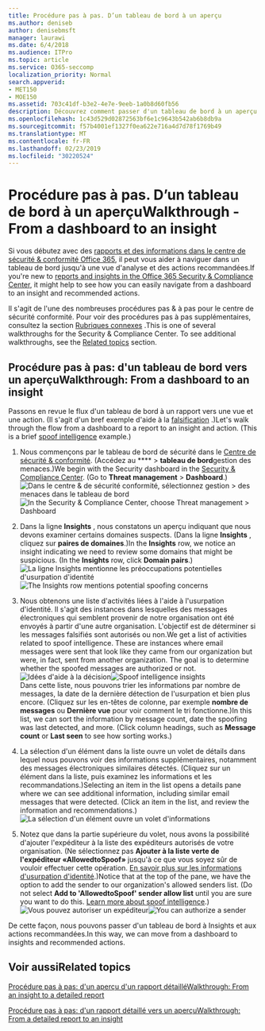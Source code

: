 ```yaml
---
title: Procédure pas à pas. D’un tableau de bord à un aperçu
ms.author: deniseb
author: denisebmsft
manager: laurawi
ms.date: 6/4/2018
ms.audience: ITPro
ms.topic: article
ms.service: O365-seccomp
localization_priority: Normal
search.appverid:
- MET150
- MOE150
ms.assetid: 703c41df-b3e2-4e7e-9eeb-1a0b8d60fb56
description: Découvrez comment passer d'un tableau de bord à un aperçu des actions recommandées dans le &amp; Centre de sécurité conformité.
ms.openlocfilehash: 1c43d529d02872563bf6e1c9643b542ab6b8db9a
ms.sourcegitcommit: f57b4001ef1327f0ea622e716a4d7d78f1769b49
ms.translationtype: MT
ms.contentlocale: fr-FR
ms.lasthandoff: 02/23/2019
ms.locfileid: "30220524"
---
```

# <a name="walkthrough---from-a-dashboard-to-an-insight"></a><span data-ttu-id="0dc4d-103">Procédure pas à pas. D’un tableau de bord à un aperçu</span><span class="sxs-lookup"><span data-stu-id="0dc4d-103">Walkthrough - From a dashboard to an insight</span></span>

<span data-ttu-id="0dc4d-104">Si vous débutez avec des [rapports et des informations dans le centre de sécurité &amp; conformité Office 365](reports-and-insights-in-security-and-compliance.md), il peut vous aider à naviguer dans un tableau de bord jusqu'à une vue d'analyse et des actions recommandées.</span><span class="sxs-lookup"><span data-stu-id="0dc4d-104">If you're new to [reports and insights in the Office 365 Security &amp; Compliance Center](reports-and-insights-in-security-and-compliance.md), it might help to see how you can easily navigate from a dashboard to an insight and recommended actions.</span></span> 
  
<span data-ttu-id="0dc4d-p101">Il s'agit de l'une des nombreuses procédures pas &amp; à pas pour le centre de sécurité conformité. Pour voir des procédures pas à pas supplémentaires, consultez la section [Rubriques connexes](#related-topics) .</span><span class="sxs-lookup"><span data-stu-id="0dc4d-p101">This is one of several walkthroughs for the Security &amp; Compliance Center. To see additional walkthroughs, see the [Related topics](#related-topics) section.</span></span> 
  
## <a name="walkthrough-from-a-dashboard-to-an-insight"></a><span data-ttu-id="0dc4d-107">Procédure pas à pas: d'un tableau de bord vers un aperçu</span><span class="sxs-lookup"><span data-stu-id="0dc4d-107">Walkthrough: From a dashboard to an insight</span></span>

<span data-ttu-id="0dc4d-p102">Passons en revue le flux d'un tableau de bord à un rapport vers une vue et une action. (Il s'agit d'un bref exemple d'aide à la [falsification](learn-about-spoof-intelligence.md) .)</span><span class="sxs-lookup"><span data-stu-id="0dc4d-p102">Let's walk through the flow from a dashboard to a report to an insight and action. (This is a brief [spoof intelligence](learn-about-spoof-intelligence.md) example.)</span></span> 
  
1. <span data-ttu-id="0dc4d-p103">Nous commençons par le tableau de bord de sécurité dans le [Centre de sécurité &amp; conformité](https://protection.office.com). (Accédez au \*\*\*\* \> **tableau de bord**gestion des menaces.)</span><span class="sxs-lookup"><span data-stu-id="0dc4d-p103">We begin with the Security dashboard in the [Security &amp; Compliance Center](https://protection.office.com). (Go to **Threat management** \> **Dashboard**.)</span></span><br><span data-ttu-id="0dc4d-112">![Dans le centre &amp; de sécurité conformité, sélectionnez gestion \> des menaces dans le tableau de bord](media/05a38660-eb13-4960-a266-11809c453d95.png)</span><span class="sxs-lookup"><span data-stu-id="0dc4d-112">![In the Security &amp; Compliance Center, choose Threat management \> Dashboard](media/05a38660-eb13-4960-a266-11809c453d95.png)</span></span><br>
  
2. <span data-ttu-id="0dc4d-p104">Dans la ligne **Insights** , nous constatons un aperçu indiquant que nous devons examiner certains domaines suspects. (Dans la ligne **Insights** , cliquez sur **paires de domaines**.)</span><span class="sxs-lookup"><span data-stu-id="0dc4d-p104">In the **Insights** row, we notice an insight indicating we need to review some domains that might be suspicious. (In the **Insights** row, click **Domain pairs**.)</span></span><br><span data-ttu-id="0dc4d-115">![La ligne Insights mentionne les préoccupations potentielles d'usurpation d'identité](media/dd1d0cb3-3201-45d7-b41d-18a0944fe85d.png)</span><span class="sxs-lookup"><span data-stu-id="0dc4d-115">![The Insights row mentions potential spoofing concerns](media/dd1d0cb3-3201-45d7-b41d-18a0944fe85d.png)</span></span><br>
  
3. <span data-ttu-id="0dc4d-p105">Nous obtenons une liste d'activités liées à l'aide à l'usurpation d'identité. Il s'agit des instances dans lesquelles des messages électroniques qui semblent provenir de notre organisation ont été envoyés à partir d'une autre organisation. L'objectif est de déterminer si les messages falsifiés sont autorisés ou non.</span><span class="sxs-lookup"><span data-stu-id="0dc4d-p105">We get a list of activities related to spoof intelligence. These are instances where email messages were sent that look like they came from our organization but were, in fact, sent from another organization. The goal is to determine whether the spoofed messages are authorized or not.</span></span><br><span data-ttu-id="0dc4d-119">![Idées d'aide à la décision](media/a2e2b4fd-0c1e-499f-8401-cf3089da82fa.png)</span><span class="sxs-lookup"><span data-stu-id="0dc4d-119">![Spoof intelligence insights](media/a2e2b4fd-0c1e-499f-8401-cf3089da82fa.png)</span></span><br><span data-ttu-id="0dc4d-p106">Dans cette liste, nous pouvons trier les informations par nombre de messages, la date de la dernière détection de l'usurpation et bien plus encore. (Cliquez sur les en-têtes de colonne, par exemple **nombre de messages** ou **Dernière vue** pour voir comment le tri fonctionne.)</span><span class="sxs-lookup"><span data-stu-id="0dc4d-p106">In this list, we can sort the information by message count, date the spoofing was last detected, and more. (Click column headings, such as **Message count** or **Last seen** to see how sorting works.)</span></span> 
    
4. <span data-ttu-id="0dc4d-p107">La sélection d'un élément dans la liste ouvre un volet de détails dans lequel nous pouvons voir des informations supplémentaires, notamment des messages électroniques similaires détectés. (Cliquez sur un élément dans la liste, puis examinez les informations et les recommandations.)</span><span class="sxs-lookup"><span data-stu-id="0dc4d-p107">Selecting an item in the list opens a details pane where we can see additional information, including similar email messages that were detected. (Click an item in the list, and review the information and recommendations.)</span></span><br>![La sélection d'un élément ouvre un volet d'informations](media/7ad1faa5-6ca2-474e-a609-eb275e0a8e59.png)<br>
  
5. <span data-ttu-id="0dc4d-p108">Notez que dans la partie supérieure du volet, nous avons la possibilité d'ajouter l'expéditeur à la liste des expéditeurs autorisés de votre organisation. (Ne sélectionnez pas **Ajouter à la liste verte de l'expéditeur «AllowedtoSpoof»** jusqu'à ce que vous soyez sûr de vouloir effectuer cette opération. [En savoir plus sur les informations d'usurpation d'identité](learn-about-spoof-intelligence.md).)</span><span class="sxs-lookup"><span data-stu-id="0dc4d-p108">Notice that at the top of the pane, we have the option to add the sender to our organization's allowed senders list. (Do not select **Add to 'AllowedtoSpoof' sender allow list** until you are sure you want to do this. [Learn more about spoof intelligence](learn-about-spoof-intelligence.md).)</span></span><br><span data-ttu-id="0dc4d-128">![Vous pouvez autoriser un expéditeur](media/caf0c20a-6047-486d-8060-5a229a3de49f.png)</span><span class="sxs-lookup"><span data-stu-id="0dc4d-128">![You can authorize a sender](media/caf0c20a-6047-486d-8060-5a229a3de49f.png)</span></span>
  
<span data-ttu-id="0dc4d-129">De cette façon, nous pouvons passer d'un tableau de bord à Insights et aux actions recommandées.</span><span class="sxs-lookup"><span data-stu-id="0dc4d-129">In this way, we can move from a dashboard to insights and recommended actions.</span></span>
  
## <a name="related-topics"></a><span data-ttu-id="0dc4d-130">Voir aussi</span><span class="sxs-lookup"><span data-stu-id="0dc4d-130">Related topics</span></span>

[<span data-ttu-id="0dc4d-131">Procédure pas à pas: d'un aperçu d'un rapport détaillé</span><span class="sxs-lookup"><span data-stu-id="0dc4d-131">Walkthrough: From an insight to a detailed report</span></span>](from-an-insight-to-a-detailed-report.md)
  
[<span data-ttu-id="0dc4d-132">Procédure pas à pas: d'un rapport détaillé vers un aperçu</span><span class="sxs-lookup"><span data-stu-id="0dc4d-132">Walkthrough: From a detailed report to an insight</span></span>](from-a-detailed-report-to-an-insight.md)
  

